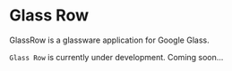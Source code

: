 Glass Row
========

GlassRow is a glassware application for Google Glass.

`Glass Row` is currently under development.
Coming soon...
